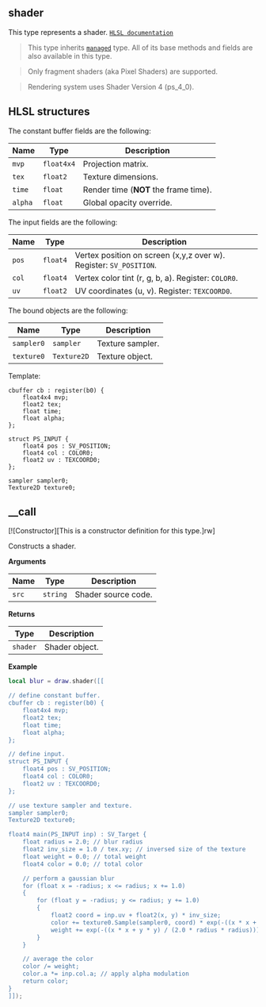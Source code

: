 ## shader

This type represents a shader. [`HLSL documentation`](https://learn.microsoft.com/en-us/windows/win32/direct3dhlsl/dx-graphics-hlsl-reference)

> This type inherits [`managed`](/api/draw/managed "This type represents a managed object. You cannot create an instance of this type directly.") type. All of its base methods and fields are also available in this type.

> Only fragment shaders (aka Pixel Shaders) are supported.

> Rendering system uses Shader Version 4 (ps_4_0).

## HLSL structures
The constant buffer fields are the following:

| Name | Type | Description |
| ---- | ---- | ----------- |
| `mvp` | `float4x4` | Projection matrix. |
| `tex` | `float2` | Texture dimensions. |
| `time` | `float` | Render time (**NOT** the frame time). |
| `alpha` | `float` | Global opacity override. |

The input fields are the following:

| Name | Type | Description |
| ---- | ---- | ----------- |
| `pos` | `float4` | Vertex position on screen (x,y,z over w). Register: `SV_POSITION`. |
| `col` | `float4` | Vertex color tint (r, g, b, a). Register: `COLOR0`. |
| `uv` | `float2` | UV coordinates (u, v). Register: `TEXCOORD0`. |

The bound objects are the following:

| Name | Type | Description |
| ---- | ---- | ----------- |
| `sampler0` | `sampler` | Texture sampler. |
| `texture0` | `Texture2D` | Texture object. |

Template:

```shader
cbuffer cb : register(b0) {
    float4x4 mvp;
    float2 tex;
    float time;
    float alpha;
};

struct PS_INPUT {
    float4 pos : SV_POSITION;
    float4 col : COLOR0;
    float2 uv : TEXCOORD0;
};

sampler sampler0;
Texture2D texture0;
```

## __call

[![Constructor][This is a constructor definition for this type.]rw]

Constructs a shader.

**Arguments**

| Name | Type | Description |
| ---- | ---- | ----------- |
| `src` | `string` | Shader source code. |

**Returns**

| Type | Description |
| ---- | ----------- |
| `shader` | Shader object. |

**Example**

```lua
local blur = draw.shader([[

// define constant buffer.
cbuffer cb : register(b0) {
    float4x4 mvp;
    float2 tex;
    float time;
    float alpha;
};

// define input.
struct PS_INPUT {
    float4 pos : SV_POSITION;
    float4 col : COLOR0;
    float2 uv : TEXCOORD0;
};

// use texture sampler and texture.
sampler sampler0;
Texture2D texture0;

float4 main(PS_INPUT inp) : SV_Target {
    float radius = 2.0; // blur radius
    float2 inv_size = 1.0 / tex.xy; // inversed size of the texture
    float weight = 0.0; // total weight
    float4 color = 0.0; // total color

    // perform a gaussian blur
    for (float x = -radius; x <= radius; x += 1.0)
    {
        for (float y = -radius; y <= radius; y += 1.0)
        {
            float2 coord = inp.uv + float2(x, y) * inv_size;
            color += texture0.Sample(sampler0, coord) * exp(-((x * x + y * y) / (2.0 * radius * radius)));
            weight += exp(-((x * x + y * y) / (2.0 * radius * radius)));
        }
    }

    // average the color
    color /= weight;
    color.a *= inp.col.a; // apply alpha modulation
    return color;
}
]]);
```